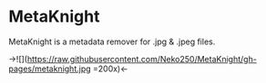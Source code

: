 # MetaKnight

MetaKnight is a metadata remover for .jpg & .jpeg files.

->![](https://raw.githubusercontent.com/Neko250/MetaKnight/gh-pages/metaknight.jpg =200x)<-
